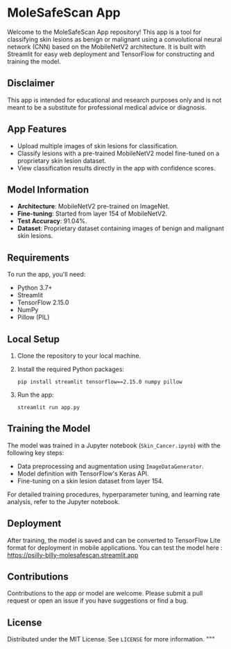 # MoleSafeScan App

Welcome to the MoleSafeScan App repository! This app is a tool for classifying skin lesions as benign or malignant using a convolutional neural network (CNN) based on the MobileNetV2 architecture. It is built with Streamlit for easy web deployment and TensorFlow for constructing and training the model.

## Disclaimer

This app is intended for educational and research purposes only and is not meant to be a substitute for professional medical advice or diagnosis.

## App Features

- Upload multiple images of skin lesions for classification.
- Classify lesions with a pre-trained MobileNetV2 model fine-tuned on a proprietary skin lesion dataset.
- View classification results directly in the app with confidence scores.

## Model Information

- **Architecture**: MobileNetV2 pre-trained on ImageNet.
- **Fine-tuning**: Started from layer 154 of MobileNetV2.
- **Test Accuracy**: 91.04%.
- **Dataset**: Proprietary dataset containing images of benign and malignant skin lesions.

## Requirements

To run the app, you'll need:
- Python 3.7+
- Streamlit
- TensorFlow 2.15.0
- NumPy
- Pillow (PIL)

## Local Setup

1. Clone the repository to your local machine.
2. Install the required Python packages:

    ```
    pip install streamlit tensorflow==2.15.0 numpy pillow
    ```

3. Run the app:

    ```
    streamlit run app.py
    ```

## Training the Model

The model was trained in a Jupyter notebook (`Skin_Cancer.ipynb`) with the following key steps:
- Data preprocessing and augmentation using `ImageDataGenerator`.
- Model definition with TensorFlow's Keras API.
- Fine-tuning on a skin lesion dataset from layer 154.
  

For detailed training procedures, hyperparameter tuning, and learning rate analysis, refer to the Jupyter notebook.

## Deployment

After training, the model is saved and can be converted to TensorFlow Lite format for deployment in mobile applications.
You can test the model here : https://psilly-billy-molesafescan.streamlit.app 

## Contributions

Contributions to the app or model are welcome. Please submit a pull request or open an issue if you have suggestions or find a bug.



## License

Distributed under the MIT License. See `LICENSE` for more information.
"""
